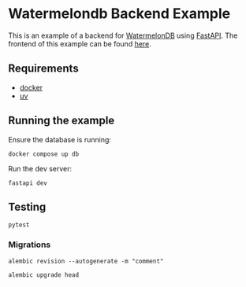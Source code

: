 # Watermelondb Backend Example

This is an example of a backend for [WatermelonDB](https://watermelondb.dev/docs) using [FastAPI](https://fastapi.tiangolo.com/).
The frontend of this example can be found [here](https://github.com/UrsDeSwardt/watermelondb-nextjs-example).

## Requirements

- [docker](https://www.docker.com/)
- [uv](https://docs.astral.sh/uv/getting-started/installation)

## Running the example

Ensure the database is running:

```shell
docker compose up db
```

Run the dev server:

```shell
fastapi dev
```

## Testing

```shell
pytest
```

### Migrations

```shell
alembic revision --autogenerate -m "comment"
```

```shell
alembic upgrade head
```
